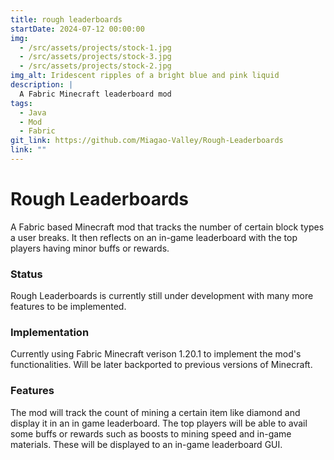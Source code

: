 ```yaml
---
title: rough leaderboards
startDate: 2024-07-12 00:00:00
img:
  - /src/assets/projects/stock-1.jpg
  - /src/assets/projects/stock-3.jpg
  - /src/assets/projects/stock-2.jpg
img_alt: Iridescent ripples of a bright blue and pink liquid
description: |
  A Fabric Minecraft leaderboard mod
tags:
  - Java
  - Mod
  - Fabric
git_link: https://github.com/Miagao-Valley/Rough-Leaderboards
link: ""
---
```


# Rough Leaderboards

A Fabric based Minecraft mod that tracks the number of certain block types a user breaks. It then reflects on an in-game leaderboard with the top players having minor buffs or rewards.

### Status

Rough Leaderboards is currently still under development with many more features to be implemented.


### Implementation

Currently using Fabric Minecraft verison 1.20.1 to implement the mod's functionalities. Will be later backported to previous versions of Minecraft.


### Features

The mod will track the count of mining a certain item like diamond and display it in an in game leaderboard. The top players will be able to avail some buffs or rewards such as boosts to mining speed and in-game materials. These will be displayed to an in-game leaderboard GUI.

